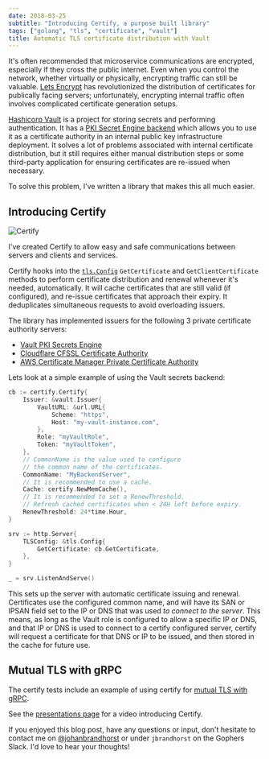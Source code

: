 ```yaml
---
date: 2018-03-25
subtitle: "Introducing Certify, a purpose built library"
tags: ["golang", "tls", "certificate", "vault"]
title: Automatic TLS certificate distribution with Vault
---
```


It's often recommended that microservice communications are encrypted,
especially if they cross the public internet. Even when you control
the network, whether virtually or physically, encrypting traffic
can still be valuable. [Lets Encrypt](https://letsencrypt.org/) has
revolutionized the distribution of certificates for publically
facing servers; unfortunately, encrypting internal traffic
often involves complicated certificate generation setups.

[Hashicorp Vault](https://www.vaultproject.io/) is a project for storing
secrets and performing authentication. It has a
[PKI Secret Engine backend](https://www.vaultproject.io/docs/secrets/pki/index.html)
which allows you to use it as a certificate authority in an internal
public key infrastructure deployment. It solves a lot of problems
associated with internal certificate distribution, but it still
requires either manual distribution steps or some third-party
application for ensuring certificates are re-issued when necessary.

To solve this problem, I've written a library that makes this all much easier.

## Introducing Certify

![Certify](/img/certify.png "Certify")

I've created Certify to allow easy and safe communications between servers
and clients and services.

Certify hooks into the [`tls.Config`](https://golang.org/pkg/crypto/tls/#Config)
`GetCertificate` and `GetClientCertificate` methods to perform certificate
distribution and renewal whenever it's needed, automatically. It will cache
certificates that are still valid (if configured), and re-issue certificates
that approach their expiry. It deduplicates simultaneous requests to avoid
overloading issuers.

The library has implemented issuers for the following 3 private certificate
authority servers:

- [Vault PKI Secrets Engine](https://vaultproject.io)
- [Cloudflare CFSSL Certificate Authority](https://cfssl.org/)
- [AWS Certificate Manager Private Certificate Authority](https://aws.amazon.com/certificate-manager/private-certificate-authority/)

Lets look at a simple example of using the Vault secrets backend:

```go
cb := certify.Certify{
    Issuer: &vault.Issuer{
        VaultURL: &url.URL{
            Scheme: "https",
            Host: "my-vault-instance.com",
        },
        Role: "myVaultRole",
        Token: "myVaultToken",
    },
    // CommonName is the value used to configure
    // the common name of the certificates.
    CommonName: "MyBackendServer",
    // It is recommended to use a cache.
    Cache: certify.NewMemCache(),
    // It is recommended to set a RenewThreshold.
    // Refresh cached certificates when < 24H left before expiry.
    RenewThreshold: 24*time.Hour,
}

srv := http.Server{
    TLSConfig: &tls.Config{
        GetCertificate: cb.GetCertificate,
    },
}

_ = srv.ListenAndServe()
```

This sets up the server with automatic certificate issuing
and renewal. Certificates use the configured common name,
and will have its SAN or IPSAN field set to the IP or DNS
that was used _to connect to the server_. This means, as long
as the Vault role is configured to allow a specific IP or DNS,
and that IP or DNS is used to connect to a certify configured
server, certify will request a certificate for that DNS or IP
to be issued, and then stored in the cache for future use.

## Mutual TLS with gRPC

The certify tests include an example of using certify
for [mutual TLS with gRPC](https://github.com/johanbrandhorst/certify/blob/5def22fb72640efe80dacb27b57929411248af8e/issuers/vault/vault_test.go#L158).

See the [presentations page](/page/presentations#certify) for a video
introducing Certify.

If you enjoyed this blog post, have any questions or input, don't hesitate to
contact me on [@johanbrandhorst](https://twitter.com/JohanBrandhorst) or
under `jbrandhorst` on the Gophers Slack. I'd love to hear your thoughts!
